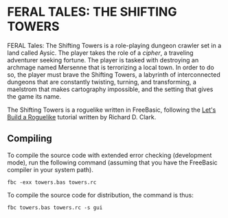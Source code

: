 FERAL TALES: THE SHIFTING TOWERS
===============

FERAL Tales: The Shifting Towers is a role-playing dungeon crawler set in a land called Aysic. The player takes the role of a *cipher*, a traveling adventurer seeking fortune. The player is tasked with destroying an archmage named Mersenne that is terrorizing a local town. In order to do so, the player must brave the Shifting Towers, a labyrinth of interconnected dungeons that are constantly twisting, turning, and transforming, a maelstrom that makes cartography impossible, and the setting that gives the game its name.

The Shifting Towers is a roguelike written in FreeBasic, following the [Let's Build a Roguelike](https://users.freebasic-portal.de/rdc/tutorials.html#mozTocId58846) tutorial written by Richard D. Clark.

## Compiling
To compile the source code with extended error checking (development mode), run the following command (assuming that you have the FreeBasic compiler in your system path).

`fbc -exx towers.bas towers.rc`

To compile the source code for distribution, the command is thus:

`fbc towers.bas towers.rc -s gui`

